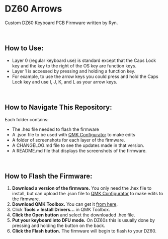 # DZ60 Arrows

Custom DZ60 Keyboard PCB Firmware written by Ryn.

<br>

## How to Use:
- Layer 0 (regular keyboard use) is standard except that the Caps Lock key and the key to the right of the OS key are function keys.
- Layer 1 is accessed by pressing and holding a function key. 
- For example, to use the arrow keys you could press and hold the Caps Lock key and use I, J, K, and L as your arrow keys.

<br>

## How to Navigate This Repository:
Each folder contains:
- The .hex file needed to flash the firmware
- A .json file to be used with [QMK Configurator](https://config.qmk.fm/#/dz60/LAYOUT_60_ansi) to make edits
- A folder of screenshots for each layer of the firmware.
- A CHANGELOG.md file to see the updates made in that version.
- A README.md file that displays the screenshots of the firmware.

<br>

## How to Flash the Firmware:
1. **Download a version of the firmware.** You only need the .hex file to install, but can upload the .json file to [QMK Configurator](https://config.qmk.fm/#/dz60/LAYOUT_60_ansi) to make edits to the firmware.
2. **Download QMK Toolbox.** You can get it [from here](https://github.com/qmk/qmk_toolbox/releases).
3. Click **Tools > Install Drivers...** in QMK Toolbox.
4. **Click the Open button** and select the downloaded .hex file.
5. **Put your keyboard into DFU mode.** On DZ60s this is usually done by pressing and holding the button on the back.
6. **Click the Flash button.** The firmware will begin to flash to your DZ60.